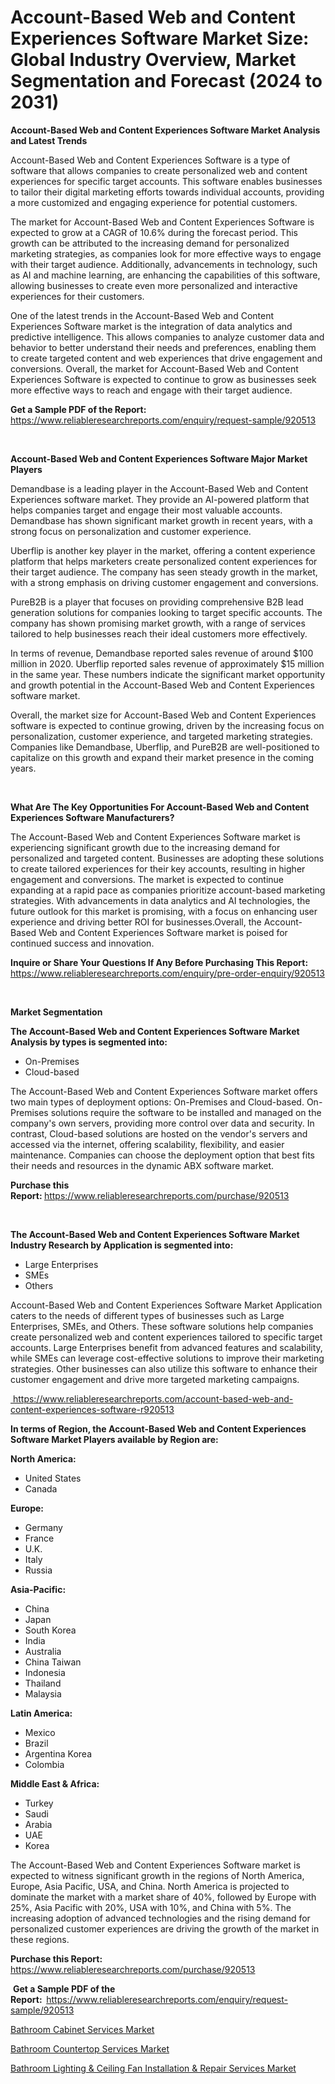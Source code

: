 <p><h1>Account-Based Web and Content Experiences Software Market Size: Global Industry Overview, Market Segmentation and Forecast (2024 to 2031)</h1></p><p><strong>Account-Based Web and Content Experiences Software Market Analysis and Latest Trends</strong></p>
<p><p>Account-Based Web and Content Experiences Software is a type of software that allows companies to create personalized web and content experiences for specific target accounts. This software enables businesses to tailor their digital marketing efforts towards individual accounts, providing a more customized and engaging experience for potential customers. </p><p>The market for Account-Based Web and Content Experiences Software is expected to grow at a CAGR of 10.6% during the forecast period. This growth can be attributed to the increasing demand for personalized marketing strategies, as companies look for more effective ways to engage with their target audience. Additionally, advancements in technology, such as AI and machine learning, are enhancing the capabilities of this software, allowing businesses to create even more personalized and interactive experiences for their customers.</p><p>One of the latest trends in the Account-Based Web and Content Experiences Software market is the integration of data analytics and predictive intelligence. This allows companies to analyze customer data and behavior to better understand their needs and preferences, enabling them to create targeted content and web experiences that drive engagement and conversions. Overall, the market for Account-Based Web and Content Experiences Software is expected to continue to grow as businesses seek more effective ways to reach and engage with their target audience.</p></p>
<p><strong>Get a Sample PDF of the Report:&nbsp;</strong> <a href="https://www.reliableresearchreports.com/enquiry/request-sample/920513">https://www.reliableresearchreports.com/enquiry/request-sample/920513</a></p>
<p>&nbsp;</p>
<p><strong>Account-Based Web and Content Experiences Software Major Market Players</strong></p>
<p><p>Demandbase is a leading player in the Account-Based Web and Content Experiences software market. They provide an AI-powered platform that helps companies target and engage their most valuable accounts. Demandbase has shown significant market growth in recent years, with a strong focus on personalization and customer experience.</p><p>Uberflip is another key player in the market, offering a content experience platform that helps marketers create personalized content experiences for their target audience. The company has seen steady growth in the market, with a strong emphasis on driving customer engagement and conversions.</p><p>PureB2B is a player that focuses on providing comprehensive B2B lead generation solutions for companies looking to target specific accounts. The company has shown promising market growth, with a range of services tailored to help businesses reach their ideal customers more effectively.</p><p>In terms of revenue, Demandbase reported sales revenue of around $100 million in 2020. Uberflip reported sales revenue of approximately $15 million in the same year. These numbers indicate the significant market opportunity and growth potential in the Account-Based Web and Content Experiences software market.</p><p>Overall, the market size for Account-Based Web and Content Experiences software is expected to continue growing, driven by the increasing focus on personalization, customer experience, and targeted marketing strategies. Companies like Demandbase, Uberflip, and PureB2B are well-positioned to capitalize on this growth and expand their market presence in the coming years.</p></p>
<p>&nbsp;</p>
<p><strong>What Are The Key Opportunities For Account-Based Web and Content Experiences Software Manufacturers?</strong></p>
<p><p>The Account-Based Web and Content Experiences Software market is experiencing significant growth due to the increasing demand for personalized and targeted content. Businesses are adopting these solutions to create tailored experiences for their key accounts, resulting in higher engagement and conversions. The market is expected to continue expanding at a rapid pace as companies prioritize account-based marketing strategies. With advancements in data analytics and AI technologies, the future outlook for this market is promising, with a focus on enhancing user experience and driving better ROI for businesses.Overall, the Account-Based Web and Content Experiences Software market is poised for continued success and innovation.</p></p>
<p><strong>Inquire or Share Your Questions If Any Before Purchasing This Report:</strong> <a href="https://www.reliableresearchreports.com/enquiry/pre-order-enquiry/920513">https://www.reliableresearchreports.com/enquiry/pre-order-enquiry/920513</a></p>
<p>&nbsp;</p>
<p><strong>Market Segmentation</strong></p>
<p><strong>The Account-Based Web and Content Experiences Software Market Analysis by types is segmented into:</strong></p>
<p><ul><li>On-Premises</li><li>Cloud-based</li></ul></p>
<p><p>The Account-Based Web and Content Experiences Software market offers two main types of deployment options: On-Premises and Cloud-based. On-Premises solutions require the software to be installed and managed on the company's own servers, providing more control over data and security. In contrast, Cloud-based solutions are hosted on the vendor's servers and accessed via the internet, offering scalability, flexibility, and easier maintenance. Companies can choose the deployment option that best fits their needs and resources in the dynamic ABX software market.</p></p>
<p><strong>Purchase this Report:&nbsp;</strong><a href="https://www.reliableresearchreports.com/purchase/920513">https://www.reliableresearchreports.com/purchase/920513</a></p>
<p>&nbsp;</p>
<p><strong>The Account-Based Web and Content Experiences Software Market Industry Research by Application is segmented into:</strong></p>
<p><ul><li>Large Enterprises</li><li>SMEs</li><li>Others</li></ul></p>
<p><p>Account-Based Web and Content Experiences Software Market Application caters to the needs of different types of businesses such as Large Enterprises, SMEs, and Others. These software solutions help companies create personalized web and content experiences tailored to specific target accounts. Large Enterprises benefit from advanced features and scalability, while SMEs can leverage cost-effective solutions to improve their marketing strategies. Other businesses can also utilize this software to enhance their customer engagement and drive more targeted marketing campaigns.</p></p>
<p><a href="https://www.reliableresearchreports.com/account-based-web-and-content-experiences-software-r920513">&nbsp;https://www.reliableresearchreports.com/account-based-web-and-content-experiences-software-r920513</a></p>
<p><strong>In terms of Region, the Account-Based Web and Content Experiences Software Market Players available by Region are:</strong></p>
<p>
    <p> <strong> North America: </strong>
        <ul>
            <li>United States</li>
            <li>Canada</li>
        </ul>
        </p> 
    <p> <strong> Europe: </strong>
        <ul>
            <li>Germany</li>
            <li>France</li>
            <li>U.K.</li>
            <li>Italy</li>
            <li>Russia</li>
        </ul>
        </p> 
    <p> <strong> Asia-Pacific: </strong>
        <ul>
            <li>China</li>
            <li>Japan</li>
            <li>South Korea</li>
            <li>India</li>
            <li>Australia</li>
            <li>China Taiwan</li>
            <li>Indonesia</li>
            <li>Thailand</li>
            <li>Malaysia</li>
        </ul>
        </p> 
    <p> <strong> Latin America: </strong>
        <ul>
            <li>Mexico</li>
            <li>Brazil</li>
            <li>Argentina Korea</li>
            <li>Colombia</li>
        </ul>
        </p> 
    <p> <strong> Middle East & Africa: </strong>
        <ul>
            <li>Turkey</li>
            <li>Saudi</li>
            <li>Arabia</li>
            <li>UAE</li>
            <li>Korea</li>
        </ul>
    </p>
    </p>
<p><p>The Account-Based Web and Content Experiences Software market is expected to witness significant growth in the regions of North America, Europe, Asia Pacific, USA, and China. North America is projected to dominate the market with a market share of 40%, followed by Europe with 25%, Asia Pacific with 20%, USA with 10%, and China with 5%. The increasing adoption of advanced technologies and the rising demand for personalized customer experiences are driving the growth of the market in these regions.</p></p>
<p><strong>Purchase this Report: </strong><a href="https://www.reliableresearchreports.com/purchase/920513">https://www.reliableresearchreports.com/purchase/920513</a></p>
<p>&nbsp;<strong>Get a Sample PDF of the Report:&nbsp;&nbsp;</strong><a href="https://www.reliableresearchreports.com/enquiry/request-sample/920513">https://www.reliableresearchreports.com/enquiry/request-sample/920513</a></p>
<p><strong></strong></p>
<p><p><a href="https://github.com/rslnowrouzi/Market-Research-Report-List-1/blob/main/bathroom-cabinet-services-market.md">Bathroom Cabinet Services Market</a></p><p><a href="https://github.com/LiamKanenood/Market-Research-Report-List-1/blob/main/bathroom-countertop-services-market.md">Bathroom Countertop Services Market</a></p><p><a href="https://github.com/syaifulanwaramsyori/Market-Research-Report-List-1/blob/main/bathroom-lighting-ceiling-fan-installation-repair-services-market.md">Bathroom Lighting & Ceiling Fan Installation & Repair Services Market</a></p></p>